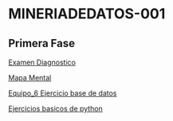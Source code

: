 # MINERIADEDATOS-001

## Primera Fase
[Examen Diagnostico](https://github.com/4LB3RTH8212/MINERIADEDATOS-001/blob/main/Ex-Diagnostico_1796551.pdf)

[Mapa Mental](https://github.com/4LB3RTH8212/MINERIADEDATOS-001/blob/main/MapaMental_1_1796551.pdf)

[Equipo_6 Ejercicio base de datos](https://github.com/LuisaGHerrera/MineriaDeDatos/blob/main/Equipo_6-Ejercicio%20base%20de%20datos%20.pdf)

[Ejercicios basicos de python](https://github.com/4LB3RTH8212/MINERIADEDATOS-001/blob/main/Ej_Pyhton_1796551.ipynb)
